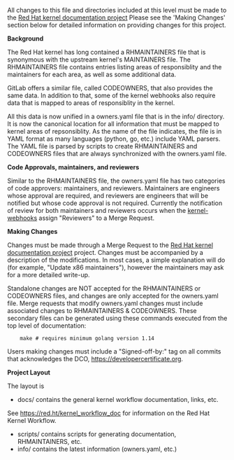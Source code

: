 All changes to this file and directories included at this level must be made
to the [Red Hat kernel documentation project](https://gitlab.com/redhat/rhel/src/kernel/documentation)
Please see the 'Making Changes' section below for detailed information on
providing changes for this project.

**Background**

The Red Hat kernel has long contained a RHMAINTAINERS file that is synonymous
with the upstream kernel's MAINTAINERS file.  The RHMAINTAINERS file contains
entries listing areas of responsiblity and the maintainers for each area, as
well as some additional data.

GitLab offers a similar file, called CODEOWNERS, that also provides the same
data.  In addition to that, some of the kernel webhooks also require data that
is mapped to areas of responsiblity in the kernel.

All this data is now unified in a owners.yaml file that is in the info/
directory.  It is now the canonical location for all information that must be
mapped to kernel areas of repsonsiblity.  As the name of the file indicates,
the file is in YAML format as many languages (python, go, etc.) include
YAML parsers.  The YAML file is parsed by scripts to create RHMAINTAINERS
and CODEOWNERS files that are always synchronized with the owners.yaml file.

**Code Approvals, maintainers, and reviewers**

Similar to the RHMAINTAINERS file, the owners.yaml file has two categories of
code approvers: maintainers, and reviewers.  Maintainers are engineers whose
approval are required, and reviewers are engineers that will be notified but
whose code approval is not required. Currently the notification of review for
both maintainers and reviewers occurs when the [kernel-webhooks](https://gitlab.com/cki-project/kernel-webhooks/) assign
"Reviewers" to a Merge Request.

**Making Changes**

Changes must be made through a Merge Request to the [Red Hat kernel documentation project](https://gitlab.com/redhat/rhel/src/kernel/documentation) project.  Changes must be
accompanied by a description of the modifications.  In most cases, a simple
explanation will do (for example, "Update x86 maintainers"), however the
maintainers may ask for a more detailed write-up.

Standalone changes are NOT accepted for the RHMAINTAINERS or CODEOWNERS files,
and changes are only accepted for the owners.yaml file.  Merge requests that
modify owners.yaml changes must include associated changes to RHMAINTAINERS &
CODEOWNERS.  These secondary files can be generated using these commands
executed from the top level of documentation:

```
	make # requires minimum golang version 1.14
```

Users making changes must include a "Signed-off-by:" tag on all commits that
acknowledges the DCO, https://developercertificate.org.

**Project Layout**

The layout is

- docs/ contains the general kernel workflow documentation, links, etc.

See https://red.ht/kernel_workflow_doc for information on the Red Hat Kernel
Workflow.

- scripts/ contains scripts for generating documentation, RHMAINTAINERS, etc.
- info/ contains the latest information (owners.yaml, etc.)


